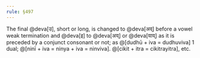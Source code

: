```yaml
---
rule: §497
---
```


The final @deva[उ], short or long, is changed to @deva[अव्‌] before a vowel weak termination and @deva[इ] to @deva[अय्‌] or @deva[याय्‌] as it is preceded by a conjunct consonant or not; as @[dudhū + iva = dudhuviva] 1 dual; @[ninī + iva = ninya + iva = ninviva]. @[cikit + itra = cikitrayitra], etc.